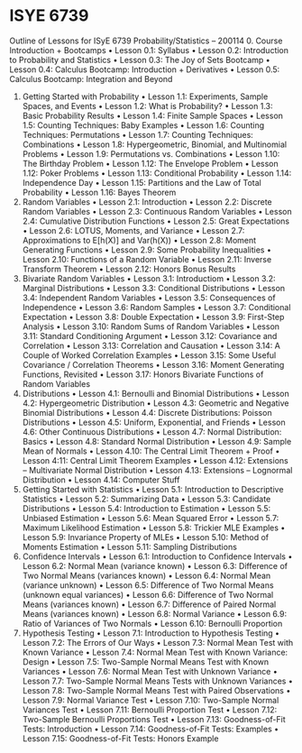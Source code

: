 # ISYE 6739 
Outline of Lessons for ISyE 6739 Probability/Statistics – 200114
0. Course Introduction + Bootcamps
• Lesson 0.1: Syllabus
• Lesson 0.2: Introduction to Probability and Statistics
• Lesson 0.3: The Joy of Sets Bootcamp
• Lesson 0.4: Calculus Bootcamp: Introduction + Derivatives
• Lesson 0.5: Calculus Bootcamp: Integration and Beyond 
1. Getting Started with Probability
• Lesson 1.1: Experiments, Sample Spaces, and Events
• Lesson 1.2: What is Probability?
• Lesson 1.3: Basic Probability Results
• Lesson 1.4: Finite Sample Spaces
• Lesson 1.5: Counting Techniques: Baby Examples
• Lesson 1.6: Counting Techniques: Permutations
• Lesson 1.7: Counting Techniques: Combinations
• Lesson 1.8: Hypergeometric, Binomial, and Multinomial Problems
• Lesson 1.9: Permutations vs. Combinations
• Lesson 1.10: The Birthday Problem
• Lesson 1.12: The Envelope Problem
• Lesson 1.12: Poker Problems
• Lesson 1.13: Conditional Probability
• Lesson 1.14: Independence Day
• Lesson 1.15: Partitions and the Law of Total Probability
• Lesson 1.16: Bayes Theorem
2. Random Variables
• Lesson 2.1: Introduction
• Lesson 2.2: Discrete Random Variables 
• Lesson 2.3: Continuous Random Variables 
• Lesson 2.4: Cumulative Distribution Functions 
• Lesson 2.5: Great Expectations
• Lesson 2.6: LOTUS, Moments, and Variance 
• Lesson 2.7: Approximations to E[h(X)] and Var(h(X))
• Lesson 2.8: Moment Generating Functions 
• Lesson 2.9: Some Probability Inequalities 
• Lesson 2.10: Functions of a Random Variable
• Lesson 2.11: Inverse Transform Theorem
• Lesson 2.12: Honors Bonus Results
3. Bivariate Random Variables 
• Lesson 3.1: Introductiom
• Lesson 3.2: Marginal Distributions
• Lesson 3.3: Conditional Distributions 
• Lesson 3.4: Independent Random Variables 
• Lesson 3.5: Consequences of Independence
• Lesson 3.6: Random Samples
• Lesson 3.7: Conditional Expectation 
• Lesson 3.8: Double Expectation
• Lesson 3.9: First-Step Analysis
• Lesson 3.10: Random Sums of Random Variables
• Lesson 3.11: Standard Conditioning Argument
• Lesson 3.12: Covariance and Correlation
• Lesson 3.13: Correlation and Causation
• Lesson 3.14: A Couple of Worked Correlation Examples 
• Lesson 3.15: Some Useful Covariance / Correlation Theorems 
• Lesson 3.16: Moment Generating Functions, Revisited 
• Lesson 3.17: Honors Bivariate Functions of Random Variables 
4. Distributions
• Lesson 4.1: Bernoulli and Binomial Distributions
• Lesson 4.2: Hypergeometric Distribution
• Lesson 4.3: Geometric and Negative Binomial Distributions
• Lesson 4.4: Discrete Distributions: Poisson Distributions
• Lesson 4.5: Uniform, Exponential, and Friends
• Lesson 4.6: Other Continuous Distributions
• Lesson 4.7: Normal Distribution: Basics
• Lesson 4.8: Standard Normal Distribution
• Lesson 4.9: Sample Mean of Normals
• Lesson 4.10: The Central Limit Theorem + Proof
• Lesson 4:11: Central Limit Theorem Examples
• Lesson 4.12: Extensions – Multivariate Normal Distribution
• Lesson 4.13: Extensions – Lognormal Distribution
• Lesson 4.14: Computer Stuff
5. Getting Started with Statistics
• Lesson 5.1: Introduction to Descriptive Statistics
• Lesson 5.2: Summarizing Data
• Lesson 5.3: Candidate Distributions
• Lesson 5.4: Introduction to Estimation
• Lesson 5.5: Unbiased Estimation
• Lesson 5.6: Mean Squared Error
• Lesson 5.7: Maximum Likelihood Estimation
• Lesson 5.8: Trickier MLE Examples
• Lesson 5.9: Invariance Property of MLEs
• Lesson 5.10: Method of Moments Estimation
• Lesson 5.11: Sampling Distributions
6. Confidence Intervals
• Lesson 6.1: Introduction to Confidence Intervals
• Lesson 6.2: Normal Mean (variance known)
• Lesson 6.3: Difference of Two Normal Means (variances known)
• Lesson 6.4: Normal Mean (variance unknown)
• Lesson 6.5: Difference of Two Normal Means (unknown equal variances)
• Lesson 6.6: Difference of Two Normal Means (variances known)
• Lesson 6.7: Difference of Paired Normal Means (variances known)
• Lesson 6.8: Normal Variance
• Lesson 6.9: Ratio of Variances of Two Normals
• Lesson 6.10: Bernoulli Proportion
7. Hypothesis Testing
• Lesson 7.1: Introduction to Hypothesis Testing
• Lesson 7.2: The Errors of Our Ways
• Lesson 7.3: Normal Mean Test with Known Variance 
• Lesson 7.4: Normal Mean Test with Known Variance: Design
• Lesson 7.5: Two-Sample Normal Means Test with Known Variances
• Lesson 7.6: Normal Mean Test with Unknown Variance 
• Lesson 7.7: Two-Sample Normal Means Tests with Unknown Variances
• Lesson 7.8: Two-Sample Normal Means Test with Paired Observations
• Lesson 7.9: Normal Variance Test
• Lesson 7.10: Two-Sample Normal Variances Test
• Lesson 7.11: Bernoulli Proportion Test
• Lesson 7.12: Two-Sample Bernoulli Proportions Test
• Lesson 7.13: Goodness-of-Fit Tests: Introduction
• Lesson 7.14: Goodness-of-Fit Tests: Examples
• Lesson 7.15: Goodness-of-Fit Tests: Honors Example
